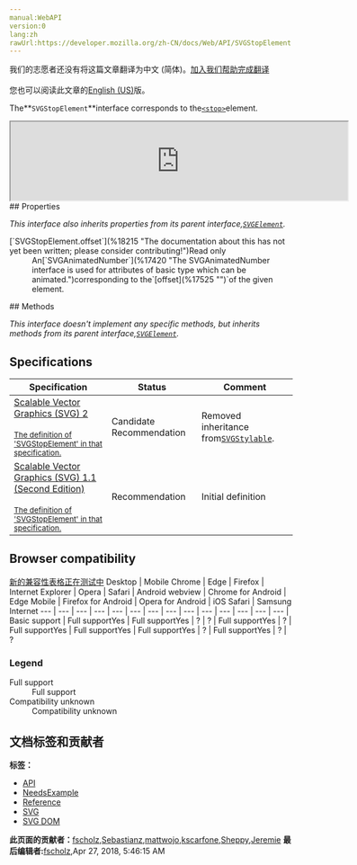 ```yaml
---
manual:WebAPI
version:0
lang:zh
rawUrl:https://developer.mozilla.org/zh-CN/docs/Web/API/SVGStopElement
---
```




<bdi>我们的志愿者还没有将这篇文章翻译为<bdi>中文 (简体)</bdi>。[加入我们帮助完成翻译](%18212 "")<br></br>您也可以阅读此文章的[English (US)](%18213 "")版。</bdi>






The**`SVGStopElement`**interface corresponds to the[`<stop>`](%18214 "The <stop> SVG element defines the ramp of colors to use on a gradient, which is a child element to either the <linearGradient> or the <radialGradient> element.")element.

<iframe src='https://mdn.mozillademos.org/en-US/docs/Web/API/SVGStopElement$samples/inheritance_diagram?revision=1377406' width='600' height='140'></iframe>
## Properties<a name="Properties"></a>


<em>This interface also inherits properties from its parent interface,[`SVGElement`](%17342 "All of the SVG DOM interfaces that correspond directly to elements in the SVG language derive from the SVGElement interface.").</em>

<dl><dt id=''>[`SVGStopElement.offset`](%18215 "The documentation about this has not yet been written; please consider contributing!")Read only</dt><dd>An[`SVGAnimatedNumber`](%17420 "The SVGAnimatedNumber interface is used for attributes of basic type <Number> which can be animated.")corresponding to the`[offset](%17525 "")`of the given element.</dd></dl>
## Methods<a name="Methods"></a>


<em>This interface doesn&#39;t implement any specific methods, but inherits methods from its parent interface,[`SVGElement`](%17342 "All of the SVG DOM interfaces that correspond directly to elements in the SVG language derive from the SVGElement interface.").</em>


## Specifications<a name="Specifications"></a>
Specification | Status | Comment 
 ---  |  ---  |  ---  | 
[Scalable Vector Graphics (SVG) 2<br></br><small>The definition of &#39;SVGStopElement&#39; in that specification.</small>](%18216 "") | Candidate Recommendation | Removed inheritance from[`SVGStylable`](%17382 "The SVGStylable interface is implemented on all objects corresponding to SVG elements that can have style, class and presentation attributes specified on them."). 
[Scalable Vector Graphics (SVG) 1.1 (Second Edition)<br></br><small>The definition of &#39;SVGStopElement&#39; in that specification.</small>](%18217 "") | Recommendation | Initial definition 


## Browser compatibility<a name="Browser_compatibility"></a>
[新的兼容性表格正在测试中<i></i>](%3360 "")
<abbr>Desktop<i></i></abbr> | <abbr>Mobile<i></i></abbr> 
<abbr>Chrome<i></i></abbr> | <abbr>Edge<i></i></abbr> | <abbr>Firefox<i></i></abbr> | <abbr>Internet Explorer<i></i></abbr> | <abbr>Opera<i></i></abbr> | <abbr>Safari<i></i></abbr> | <abbr>Android webview<i></i></abbr> | <abbr>Chrome for Android<i></i></abbr> | <abbr>Edge Mobile<i></i></abbr> | <abbr>Firefox for Android<i></i></abbr> | <abbr>Opera for Android<i></i></abbr> | <abbr>iOS Safari<i></i></abbr> | <abbr>Samsung Internet<i></i></abbr> 
 ---  |  ---  |  ---  |  ---  |  ---  |  ---  |  ---  |  ---  |  ---  |  ---  |  ---  |  ---  |  ---  |  ---  | 
Basic support | <abbr>Full support</abbr>Yes | <abbr>Full support</abbr>Yes | <abbr>?</abbr> | <abbr>?</abbr> | <abbr>Full support</abbr>Yes | <abbr>?</abbr> | <abbr>Full support</abbr>Yes | <abbr>Full support</abbr>Yes | <abbr>Full support</abbr>Yes | <abbr>?</abbr> | <abbr>Full support</abbr>Yes | <abbr>?</abbr> | <abbr>?</abbr> 


### Legend<a name="Legend"></a>
<dl><dt id=''><abbr>Full support</abbr></dt><dd>Full support</dd><dt id=''><abbr>Compatibility unknown</abbr></dt><dd>Compatibility unknown</dd></dl>



## 文档标签和贡献者
**标签：**
* [API](%50 "")
* [NeedsExample](%13047 "")
* [Reference](%3381 "")
* [SVG](%457 "")
* [SVG DOM](%17335 "")

**此页面的贡献者：**[fscholz](%60 ""),[Sebastianz](%4468 ""),[mattwojo](%14635 ""),[kscarfone](%3900 ""),[Sheppy](%405 ""),[Jeremie](%4470 "")
**最后编辑者:**[fscholz](%60 ""),<time>Apr 27, 2018, 5:46:15 AM</time>


